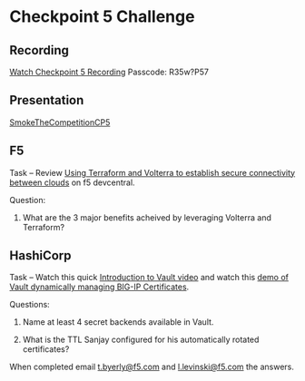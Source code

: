# Checkpoint 5 Challenge

## Recording

[Watch Checkpoint 5 Recording](https://f5networks.zoom.us/rec/share/ljzDCBirAXgOTLjlTGATvBW3OA2eB0LCmbTwvvU7IZoY9EDc_-lMVUd1eAUIgPo.8ymN0HcrgQ_H-Zur) Passcode: R35w?P57

## Presentation

[SmokeTheCompetitionCP5](https://github.com/F5ChannelSE/stc/blob/main/checkpoint5/SmokeTheCompetitionCP5.pdf)

## F5

Task – Review [Using Terraform and Volterra to establish secure connectivity between clouds](https://devcentral.f5.com/s/articles/Using-Terraform-and-Volterra-to-establish-secure-connectivity-between-clouds) on f5 devcentral.

Question: 

1. What are the 3 major benefits acheived by leveraging Volterra and Terraform?


## HashiCorp

Task – Watch this quick [Introduction to Vault video](https://youtu.be/VYfl-DpZ5wM) and watch this [demo of Vault dynamically managing BIG-IP Certificates](https://youtu.be/Rk7rroW8ye0?t=25).
 
Questions:

1. Name at least 4 secret backends available in Vault.

2. What is the TTL Sanjay configured for his automatically rotated certificates?


When completed email t.byerly@f5.com and l.levinski@f5.com the answers.